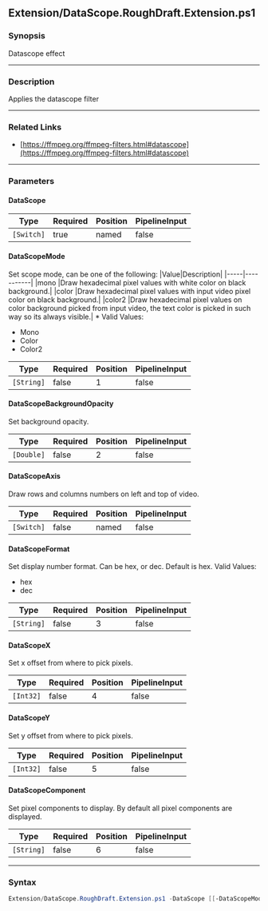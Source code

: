 Extension/DataScope.RoughDraft.Extension.ps1
--------------------------------------------

### Synopsis
Datascope effect

---

### Description

Applies the datascope filter

---

### Related Links
* [https://ffmpeg.org/ffmpeg-filters.html#datascope](https://ffmpeg.org/ffmpeg-filters.html#datascope)

---

### Parameters
#### **DataScope**

|Type      |Required|Position|PipelineInput|
|----------|--------|--------|-------------|
|`[Switch]`|true    |named   |false        |

#### **DataScopeMode**
Set scope mode, can be one of the following:
|Value|Description|
|-----|-----------| 
|mono |Draw hexadecimal pixel values with white color on black background.|
|color |Draw hexadecimal pixel values with input video pixel color on black background.|
|color2 |Draw hexadecimal pixel values on color background picked from input video, the text color is picked in such way so its always visible.|
*
Valid Values:

* Mono
* Color
* Color2

|Type      |Required|Position|PipelineInput|
|----------|--------|--------|-------------|
|`[String]`|false   |1       |false        |

#### **DataScopeBackgroundOpacity**
Set background opacity.

|Type      |Required|Position|PipelineInput|
|----------|--------|--------|-------------|
|`[Double]`|false   |2       |false        |

#### **DataScopeAxis**
Draw rows and columns numbers on left and top of video.

|Type      |Required|Position|PipelineInput|
|----------|--------|--------|-------------|
|`[Switch]`|false   |named   |false        |

#### **DataScopeFormat**
Set display number format. Can be hex, or dec. Default is hex.
Valid Values:

* hex
* dec

|Type      |Required|Position|PipelineInput|
|----------|--------|--------|-------------|
|`[String]`|false   |3       |false        |

#### **DataScopeX**
Set x offset from where to pick pixels.

|Type     |Required|Position|PipelineInput|
|---------|--------|--------|-------------|
|`[Int32]`|false   |4       |false        |

#### **DataScopeY**
Set y offset from where to pick pixels.

|Type     |Required|Position|PipelineInput|
|---------|--------|--------|-------------|
|`[Int32]`|false   |5       |false        |

#### **DataScopeComponent**
Set pixel components to display. By default all pixel components are displayed.

|Type      |Required|Position|PipelineInput|
|----------|--------|--------|-------------|
|`[String]`|false   |6       |false        |

---

### Syntax
```PowerShell
Extension/DataScope.RoughDraft.Extension.ps1 -DataScope [[-DataScopeMode] <String>] [[-DataScopeBackgroundOpacity] <Double>] [-DataScopeAxis] [[-DataScopeFormat] <String>] [[-DataScopeX] <Int32>] [[-DataScopeY] <Int32>] [[-DataScopeComponent] <String>] [<CommonParameters>]
```
